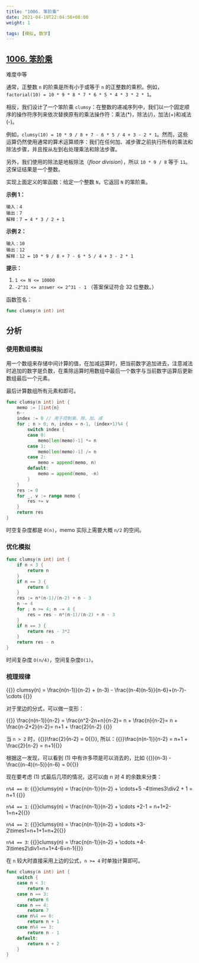 ```yaml
---
title: "1006. 笨阶乘"
date: 2021-04-19T22:04:56+08:00
weight: 1

tags: [模拟, 数学]
---
```


## [1006. 笨阶乘](https://leetcode-cn.com/problems/clumsy-factorial/)

难度中等

通常，正整数 `n` 的阶乘是所有小于或等于 `n` 的正整数的乘积。例如，`factorial(10) = 10 * 9 * 8 * 7 * 6 * 5 * 4 * 3 * 2 * 1`。

相反，我们设计了一个笨阶乘 `clumsy`：在整数的递减序列中，我们以一个固定顺序的操作符序列来依次替换原有的乘法操作符：乘法(*)，除法(/)，加法(+)和减法(-)。

例如，`clumsy(10) = 10 * 9 / 8 + 7 - 6 * 5 / 4 + 3 - 2 * 1`。然而，这些运算仍然使用通常的算术运算顺序：我们在任何加、减步骤之前执行所有的乘法和除法步骤，并且按从左到右处理乘法和除法步骤。

另外，我们使用的除法是地板除法（*floor division*），所以 `10 * 9 / 8` 等于 `11`。这保证结果是一个整数。

实现上面定义的笨函数：给定一个整数 `N`，它返回 `N` 的笨阶乘。

**示例 1：**

```
输入：4
输出：7
解释：7 = 4 * 3 / 2 + 1
```

**示例 2：**

```
输入：10
输出：12
解释：12 = 10 * 9 / 8 + 7 - 6 * 5 / 4 + 3 - 2 * 1
```

**提示：**

1. `1 <= N <= 10000`
2. `-2^31 <= answer <= 2^31 - 1` （答案保证符合 32 位整数。）



函数签名：

```go
func clumsy(n int) int
```

## 分析

### 使用数组模拟

用一个数组来存储中间计算的值，在加减运算时，把当前数字追加进去，注意减法时追加的数字是负数，在乘除运算时用数组中最后一个数字与当前数字运算后更新数组最后一个元素。

最后计算数组所有元素和即可。

```go
func clumsy(n int) int {
	memo := []int{n}
	n--
	index := 0 // 用于控制乘、除、加、减
	for ; n > 0; n, index = n-1, (index+1)%4 {
		switch index {
		case 0:
			memo[len(memo)-1] *= n
		case 1:
			memo[len(memo)-1] /= n
		case 2:
			memo = append(memo, n)
		default:
			memo = append(memo, -n)
		}
	}
	res := 0
	for _, v := range memo {
		res += v
	}
	return res
}
```

时空复杂度都是 `O(n)`，memo 实际上需要大概 `n/2` 的空间。

### 优化模拟

```go
func clumsy(n int) int {
	if n < 3 {
		return n
	}
	if n == 3 {
		return 6
	}
	res := n*(n-1)/(n-2) + n - 3
	n -= 4
	for ; n >= 4; n -= 4 {
		res = res - n*(n-1)/(n-2) + n - 3
	}
	if n == 3 {
		return res - 3*2
	}
	return res - n
}
```

时间复杂度 `O(n/4)`，空间复杂度`O(1)`。

### 梳理规律

{{<katex>}}
clumsy(n) = \frac{n(n-1)}{n-2} + (n-3) - \frac{(n-4)(n-5)}{n-6}+(n-7)-\cdots
{{</katex>}}

对于里边的分式，可以做一变形：

{{<katex>}}
\frac{n(n-1)}{n-2} = \frac{n^2-2n+n}{n-2}= n + \frac{n}{n-2}= n + \frac{n-2+2}{n-2}= n+1 + \frac{2}{n-2}
{{</katex>}}

当 `n > 2` 时，{{<katex >}}\frac{2}{n-2} = 0{{</katex>}}, 所以：{{<katex >}}\frac{n(n-1)}{n-2} =  n+1 + \frac{2}{n-2} = n+1{{</katex>}}

根据这一发现，可以看到 (1) 中有许多项是可以消去的，比如 {{<katex >}}(n-3) - \frac{(n-4)(n-5)}{n-6} = 0{{</katex>}}

现在要考虑  (1) 式最后几项的情况，这可以由 n 对 4 的余数来分类：

`n%4 == 0`: {{<katex >}}clumsy(n) = \frac{n(n-1)}{n-2} + \cdots+5 -4\times3\div2 + 1 = n+1 {{</katex>}}

`n%4 == 1`: {{<katex >}}clumsy(n) = \frac{n(n-1)}{n-2} + \cdots +2-1 = n+1+2-1=n+2{{</katex>}}

`n%4 == 2`: {{<katex >}}clumsy(n) = \frac{n(n-1)}{n-2} + \cdots +3-2\times1=n+1+1=n+2{{</katex>}}

`n%4 == 3`: {{<katex >}}clumsy(n) = \frac{n(n-1)}{n-2} + \cdots +4-3\times2\div1=n+1+4-6=n-1{{</katex>}}

在 `n` 较大时直接采用上边的公式，`n >= 4` 时单独计算即可。

```go
func clumsy(n int) int {
	switch {
	case n < 3:
		return n
	case n == 3:
		return 6
	case n == 4:
		return 7
	case n%4 == 0:
		return n + 1
	case n%4 == 3:
		return n - 1
	default:
		return n + 2
	}
}
```